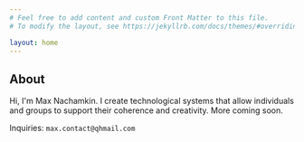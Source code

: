 ```yaml
---
# Feel free to add content and custom Front Matter to this file.
# To modify the layout, see https://jekyllrb.com/docs/themes/#overriding-theme-defaults

layout: home
---
```

## About

Hi, I'm Max Nachamkin. I create technological systems that allow individuals and groups to support their coherence and creativity. More coming soon. 

Inquiries: `max.contact@qhmail.com`

